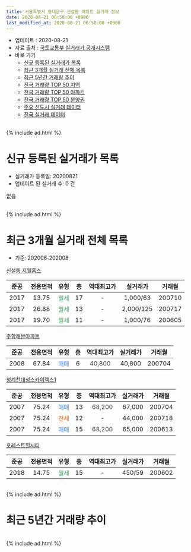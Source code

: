 ```yaml
---
title: 서울특별시 동대문구 신설동 아파트 실거래 정보
date: 2020-08-21 06:58:00 +0900
last_modified_at: 2020-08-21 06:58:00 +0900
---
```


* 업데이트 : 2020-08-21
* 자료 출처 : [국토교통부 실거래가 공개시스템](http://rt.molit.go.kr)
* 바로 가기
    * [신규 등록된 실거래가 목록](#신규-등록된-실거래가-목록)
    * [최근 3개월 실거래 전체 목록](#최근-3개월-실거래-전체-목록)
    * [최근 5년간 거래량 추이](#최근-5년간-거래량-추이)
    * [전국 거래량 TOP 50 지역](https://inasie.github.io/apt-trade-info/최근-3개월-전국에서-가장-거래가-많이-발생한-지역)
    * [전국 거래량 TOP 50 아파트](https://inasie.github.io/apt-trade-info/최근-3개월-전국에서-가장-거래가-많이-발생한-아파트)
    * [전국 거래량 TOP 50 분양권](https://inasie.github.io/apt-trade-info/최근-3개월-전국에서-가장-거래가-많이-발생한-분양권)
    * [주요 신도시 실거래 데이터](https://inasie.github.io/apt-trade-info/주요-신도시)
    * [전국 실거래 데이터](https://inasie.github.io/apt-trade-info/전국)
<br>
{% include ad.html %}
<br>

# 신규 등록된 실거래가 목록
* 실거래가 등록일: 20200821
* 업데이트 된 실거래 수: 0 건

없음

<br>
{% include ad.html %}
<br>

# 최근 3개월 실거래 전체 목록
* 기준: 202006-202008


[신설동 지웰홈스](https://search.naver.com/search.naver?query=%EC%84%9C%EC%9A%B8%ED%8A%B9%EB%B3%84%EC%8B%9C+%EB%8F%99%EB%8C%80%EB%AC%B8%EA%B5%AC+%EC%8B%A0%EC%84%A4%EB%8F%99+%EC%8B%A0%EC%84%A4%EB%8F%99+%EC%A7%80%EC%9B%B0%ED%99%88%EC%8A%A4)

|준공|전용면적|유형|층|역대최고가|실거래가|거래월|
|:---:|:---:|:---:|:---:|:---:|:---:|:---:|
|2017|13.75|<span style="color:#34a853">월세</span>|17|<span style="color:#444444">-</span>|1,000/63|200710|
|2017|26.88|<span style="color:#34a853">월세</span>|13|<span style="color:#444444">-</span>|2,000/125|200717|
|2017|19.70|<span style="color:#34a853">월세</span>|11|<span style="color:#444444">-</span>|1,000/76|200605|

[주함해븐아파트](https://search.naver.com/search.naver?query=%EC%84%9C%EC%9A%B8%ED%8A%B9%EB%B3%84%EC%8B%9C+%EB%8F%99%EB%8C%80%EB%AC%B8%EA%B5%AC+%EC%8B%A0%EC%84%A4%EB%8F%99+%EC%A3%BC%ED%95%A8%ED%95%B4%EB%B8%90%EC%95%84%ED%8C%8C%ED%8A%B8)

|준공|전용면적|유형|층|역대최고가|실거래가|거래월|
|:---:|:---:|:---:|:---:|:---:|:---:|:---:|
|2008|67.84|<span style="color:#4285f3">매매</span>|6|<span style="color:#444444">40,800</span>|40,800|200704|

[청계천대성스카이렉스1](https://search.naver.com/search.naver?query=%EC%84%9C%EC%9A%B8%ED%8A%B9%EB%B3%84%EC%8B%9C+%EB%8F%99%EB%8C%80%EB%AC%B8%EA%B5%AC+%EC%8B%A0%EC%84%A4%EB%8F%99+%EC%B2%AD%EA%B3%84%EC%B2%9C%EB%8C%80%EC%84%B1%EC%8A%A4%EC%B9%B4%EC%9D%B4%EB%A0%89%EC%8A%A41)

|준공|전용면적|유형|층|역대최고가|실거래가|거래월|
|:---:|:---:|:---:|:---:|:---:|:---:|:---:|
|2007|75.24|<span style="color:#4285f3">매매</span>|13|<span style="color:#444444">68,200</span>|67,000|200704|
|2007|75.24|<span style="color:#ff5a00">전세</span>|12|<span style="color:#444444">-</span>|44,000|200718|
|2007|75.24|<span style="color:#4285f3">매매</span>|15|<span style="color:#444444">68,200</span>|65,000|200613|

[포레스트힐시티](https://search.naver.com/search.naver?query=%EC%84%9C%EC%9A%B8%ED%8A%B9%EB%B3%84%EC%8B%9C+%EB%8F%99%EB%8C%80%EB%AC%B8%EA%B5%AC+%EC%8B%A0%EC%84%A4%EB%8F%99+%ED%8F%AC%EB%A0%88%EC%8A%A4%ED%8A%B8%ED%9E%90%EC%8B%9C%ED%8B%B0)

|준공|전용면적|유형|층|역대최고가|실거래가|거래월|
|:---:|:---:|:---:|:---:|:---:|:---:|:---:|
|2018|14.75|<span style="color:#34a853">월세</span>|15|<span style="color:#444444">-</span>|450/59|200602|


<br>
{% include ad.html %}
<br>

# 최근 5년간 거래량 추이


<div style="width:100%;">
    <canvas id="deal_progress" height="200"></canvas>
</div>

<script>
new Chart(document.getElementById("deal_progress"), {
    type: 'line',
    data: {
        labels: ['201508','201509','201510','201511','201512','201601','201602','201603','201604','201605','201606','201607','201608','201609','201610','201611','201612','201701','201702','201703','201704','201705','201706','201707','201708','201709','201710','201711','201712','201801','201802','201803','201804','201805','201806','201807','201808','201809','201810','201811','201812','201901','201902','201903','201904','201905','201906','201907','201908','201909','201910','201911','201912','202001','202002','202003','202004','202005','202006','202007','202008'],
        datasets: [{
            label: '매매',
            pointRadius: 1,
            data: [0, 2, 0, 2, 0, 0, 0, 1, 1, 2, 1, 1, 1, 1, 1, 1, 0, 0, 0, 0, 1, 0, 1, 2, 0, 0, 0, 0, 1, 0, 2, 0, 0, 0, 1, 0, 0, 0, 2, 3, 0, 0, 0, 0, 0, 1, 0, 1, 0, 0, 1, 3, 1, 2, 0, 1, 0, 1, 1, 2, 0],
            borderColor: "rgba(255, 201, 14, 1)",
            backgroundColor: "rgba(255, 201, 14, 0.5)",
            fill: false,
            lineTension: 0
        },{
            label: '전월세',
            pointRadius: 1,
            data: [1, 0, 1, 0, 0, 0, 0, 0, 2, 0, 0, 0, 0, 0, 2, 0, 1, 1, 1, 1, 1, 0, 1, 0, 0, 0, 0, 0, 0, 2, 11, 5, 3, 4, 3, 3, 1, 2, 11, 4, 6, 6, 1, 4, 2, 2, 2, 0, 2, 0, 5, 2, 3, 4, 2, 1, 7, 0, 2, 3, 0],
            borderColor: "rgba(0, 141, 185, 1)",
            backgroundColor: "rgba(0, 141, 185, 0.5)",
            fill: false,
            lineTension: 0
        }
        ]
    },
    options: {
        responsive: true,
        title: {
            display: false
        },
        tooltips: {
            mode: 'index',
            intersect: false
        },
        hover: {
            mode: 'nearest',
            intersect: true
        },
        scales: {
            xAxes: [{
                display: true,
                scaleLabel: {
                    display: true,
                    labelString: '년/월'
                }
            }],
            yAxes: [{
                display: true,
                ticks: {
                    suggestedMin: 0,
                },
                scaleLabel: {
                    display: true,
                    labelString: '실거래 수'
                }
            }]
        }
    }
});

</script>


<br>
{% include ad.html %}
<br>

